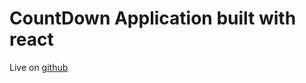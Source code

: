 # CountDown Application built with react
Live on [github](https://naimur-rahman123.github.io/countdown/)
